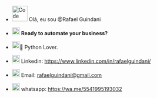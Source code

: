 - <img src="https://cdn-icons-png.flaticon.com/128/3891/3891140.png" data-src="https://cdn-icons-png.flaticon.com/128/3891/3891140.png" alt="Code " title="Code " width="42" height="42" class="lzy lazyload--done" srcset="https://cdn-icons-png.flaticon.com/128/3891/3891140.png 4x"> Olá, eu sou @Rafael Guindani
- <img src="https://cdn-icons-png.flaticon.com/128/4712/4712222.png" data-src="https://cdn-icons-png.flaticon.com/128/4712/4712222.png" alt="Bot" title="Bot" width="21" height="21" class="lzy lazyload--done" srcset="https://cdn-icons-png.flaticon.com/128/4712/4712222.png 4x"> <b>Ready to automate your business?</b>

- <img src="https://cdn-icons-png.flaticon.com/128/1387/1387537.png" data-src="https://cdn-icons-png.flaticon.com/128/1387/1387537.png" alt="Python " title="Python " width="21" height="21" class="lzy lazyload--done" srcset="https://cdn-icons-png.flaticon.com/128/1387/1387537.png 4x">💞️ Python Lover. 
- <img src="https://cdn-icons-png.flaticon.com/128/2504/2504923.png" data-src="https://cdn-icons-png.flaticon.com/128/2504/2504923.png" alt="Linkedin " title="Linkedin " width="21" height="21" class="lzy lazyload--done" srcset="https://cdn-icons-png.flaticon.com/128/2504/2504923.png 4x"> Linkedin: https://www.linkedin.com/in/rafaelguindani/
- <img src="https://cdn-icons-png.flaticon.com/128/2504/2504727.png" data-src="https://cdn-icons-png.flaticon.com/128/2504/2504727.png" alt="gmail " title="gmail " width="21" height="21" class="lzy lazyload--done" srcset="https://cdn-icons-png.flaticon.com/128/2504/2504727.png 4x"> Email: rafaelguindani@gmail.com
- <img src="https://cdn-icons-png.flaticon.com/512/3992/3992601.png" width="21" height="21" alt="" title="" class="img-small"> whatsapp: https://wa.me/5541995193032

